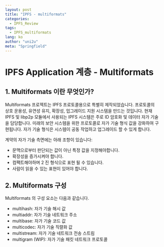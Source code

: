 ```yaml
---
layout: post
title: "IPFS - multiformats"
categories:
  - IPFS_Review
tags:
  - IPFS_multiformats
lang: ko
author: "uni2u"
meta: "Springfield"
---
```


# IPFS Application 계층 - Multiformats

## 1. Multiformats 이란 무엇인가?

Multiformats 프로젝트는 IPFS 프로토콜용으로 특별히 제작되었습니다. 프로토콜의 상호 운용성, 유연성 유지, 확장성, 업그레이드 지원 시스템을 만드는 것입니다. 현재 IPFS 및 libp2p 모듈에서 사용되는 IPFS 시스템은 주로 ID 암호화 및 데이터 자가 기술을 담당합니다. 미래의 보안 시스템을 위한 프로토콜로 자가 기술 형식 값을 강화하여 구현됩니다. 자가 기술 형식은 시스템이 공동 작업하고 업그레이드 할 수 있게 합니다.

계약의 자가 기술 측면에는 아래 조항이 있습니다:

- 문맥으로부터 판단되는 값이 아닌 특정 값을 지정해야합니다.
- 확장성을 증가시켜야 합니다.
- 컴팩트해야하며 2 진 형식으로 표현 될 수 있습니다.
- 사람이 읽을 수 있는 표현이 있어야 합니다.

## 2. Multiformats 구성

Multiformats 의 구성 요소는 다음과 같습니다.

- multihash: 자가 기술 해시 값
- multiaddr: 자가 기술 네트워크 주소
- multibase: 자가 기술 코드 값
- multicodec: 자가 기술 직렬화 값
- multistream: 자가 기술 네트워크 전송 스트림
- multigram (WIP): 자가 기술 패킷 네트워크 프로토콜

